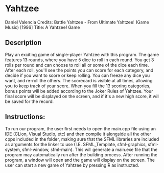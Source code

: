 # Yahtzee

Daniel Valencia
Credits: Battle Yahtzee - From Ultimate Yahtzee! (Game Music) [1996]
Title: A Yahtzee! Game

## Description
Play an exciting game of single-player Yahtzee with this program. The game features 13 rounds, where you have 5 dice to roll in each round. 
You get 3 rolls per round and can choose to roll all or some of the dice each time. After each roll, you'll see the points you can score for each category, and 
decide if you want to score or keep rolling. You can freeze any dice you want, and re-roll the others. The scorecard is visible at all times, allowing you to keep track of your score. 
When you fill the 13 scoring categories, bonus points will be added according to the Joker Rules of Yahtzee. Your final score will be displayed on the screen, and if it's a new high score, it will be saved for the record.

## Instructions:
To run our program, the user first needs to open the main.cpp file using an IDE (CLion, Visual Studio, etc) and then compile it alongside all the other cpps included in the folder, 
making sure that the SFML libraries are included as arguments for the linker to use (I.E. SFML_Template, sfml-graphics, sfml-system, sfml-window, sfml-main). 
This will generate a main.exe file that the program may automatically run after the building process. 
After running the program, a window will open and the game will display on the screen. 
The user can start a new game of Yahtzee by pressing R as instructed. 
